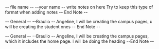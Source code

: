 -- file name --
--your name --
write notes on here 
Try to keep this type of format when adding notes 
-- End Note --


-- General --
--Braulio --
Angeline, I will be creating the campus pages, u will be creating the student ones
-- End Note --


-- General --
--Braulio --
Angeline, I will be creating the campus pages, which it includes the home page. I will be doing the heading 
--End Note --

